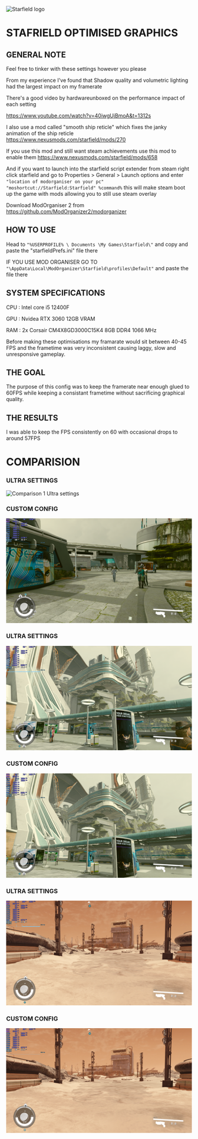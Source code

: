 ![Starfield logo](https://images.ctfassets.net/rporu91m20dc/6BcyY12VDpuQ8nyuq6inUv/48e42bc1534cacd9f7c16727eb6f5c86/e1715450982764464b4969be8c61dce5bf7156fc.png?fit=fill&h=650&w=1920)




# STAFRIELD OPTIMISED GRAPHICS

## GENERAL NOTE

Feel free to tinker with these settings however you please

From my experience I've found that Shadow quality and volumetric lighting had the largest impact on my framerate

There's a good video by hardwareunboxed on the performance impact of each setting

https://www.youtube.com/watch?v=40iwgUjBmoA&t=1312s

I also use a mod called "smooth ship reticle" which fixes the janky animation of the ship reticle
https://www.nexusmods.com/starfield/mods/270

If you use this mod and still want steam achievements use this mod to enable them
https://www.nexusmods.com/starfield/mods/658

And if you want to launch into the starfield script extender from steam right click starfield and go to Properties > General > Launch options
and enter ```"location of modorganiser on your pc" "moshortcut://Starfield:Starfield" %command%```
this will make steam boot up the game with mods allowing you to still use steam overlay

Download ModOrganiser 2 from 
https://github.com/ModOrganizer2/modorganizer

## HOW TO USE

Head to ```"%USERPROFILE% \ Documents \My Games\Starfield\"``` and copy and paste the "starfieldPrefs.ini" file there

IF YOU USE MOD ORGANISER GO TO  ```"\AppData\Local\ModOrganizer\Starfield\profiles\Default"``` and paste the file there

## SYSTEM SPECIFICATIONS




CPU : Intel core i5 12400F

GPU : Nvidea RTX 3060 12GB VRAM

RAM : 2x Corsair CM4X8GD3000C15K4 8GB DDR4 1066 MHz

Before making these optimisations my framarate would sit between 40-45 FPS and the frametime was very inconsistent causing laggy, slow and unresponsive gameplay.

## THE GOAL

The purpose of this config was to keep the framerate near enough glued to 60FPS while keeping a consistant frametime without sacrificing graphical quality.

## THE RESULTS

I was able to keep the FPS consistently on 60 with occasional drops to around 57FPS

# COMPARISION

### ULTRA SETTINGS
![Comparison 1 Ultra settings](image.png)

### CUSTOM CONFIG
![Comparison 1 Custom config](image-1.png)

### ULTRA SETTINGS
![Comparison 2 Ultra](<Screenshot 2023-12-27 053756.png>)

### CUSTOM CONFIG
![Comparison 2 Custom config](<Screenshot 2023-12-27 053537.png>)

### ULTRA SETTINGS
![Comparison 3 Ultra](<Screenshot 2023-12-27 054324.png>)

### CUSTOM CONFIG
![Comparison 3 Custom config](<Screenshot 2023-12-27 054305.png>)




